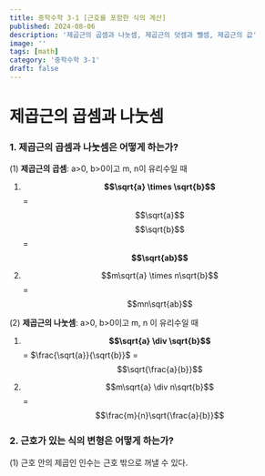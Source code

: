 ```yaml
---
title: 중학수학 3-1 [근호를 포함한 식의 계산]
published: 2024-08-06
description: '제곱근의 곱셈과 나눗셈, 제곱근의 덧셈과 뺄셈, 제곱근의 값'
image: ''
tags: [math]
category: '중학수학 3-1'
draft: false 
---
```


# 제곱근의 곱셈과 나눗셈
### 1. 제곱근의 곱셈과 나눗셈은 어떻게 하는가?
(1) **제곱근의 곱셈**: a>0, b>0이고 m, n이 유리수일 때

1. **$$\sqrt{a} \times \sqrt{b}$$** = $$\sqrt{a}$$ $$\sqrt{b}$$ = **$$\sqrt{ab}$$**

2. $$m\sqrt{a} \times n\sqrt{b}$$ =  $$mn\sqrt{ab}$$

(2) **제곱근의 나눗셈**: a>0, b>0이고 m, n 이 유리수일 때

1. **$$\sqrt{a} \div \sqrt{b}$$** = $\frac{\sqrt{a}}{\sqrt{b}}$ = $$\sqrt{\frac{a}{b}}$$

2. $$m\sqrt{a} \div n\sqrt{b}$$ = $$\frac{m}{n}\sqrt{\frac{a}{b}}$$

### 2. 근호가 있는 식의 변형은 어떻게 하는가?
(1) 근호 안의 제곱인 인수는 근호 밖으로 꺼낼 수 있다.

